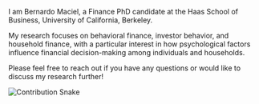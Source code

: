 I am Bernardo Maciel, a Finance PhD candidate at the Haas School of Business, University of California, Berkeley.  

My research focuses on behavioral finance, investor behavior, and household finance, with a particular interest in how psychological factors influence financial decision-making among individuals and households.

Please feel free to reach out if you have any questions or would like to discuss my research further!

<picture>
  <!-- dark-mode -->
  <source
    media="(prefers-color-scheme: dark)"
    srcset="https://raw.githubusercontent.com/econbernardo/econbernardo/output/github-contribution-grid-snake-dark.svg" />
  <!-- light-mode -->
  <img
    alt="Contribution Snake"
    src="https://raw.githubusercontent.com/econbernardo/econbernardo/output/github-contribution-grid-snake.svg" />
</picture>

